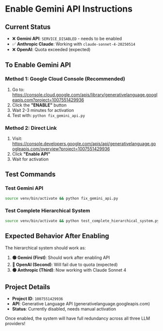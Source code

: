 # Enable Gemini API Instructions

## Current Status
- ❌ **Gemini API**: `SERVICE_DISABLED` - needs to be enabled
- ✅ **Anthropic Claude**: Working with `claude-sonnet-4-20250514`
- ❌ **OpenAI**: Quota exceeded (expected)

## To Enable Gemini API

### Method 1: Google Cloud Console (Recommended)
1. Go to: https://console.cloud.google.com/apis/library/generativelanguage.googleapis.com?project=1007551429936
2. Click the **"ENABLE"** button
3. Wait 2-3 minutes for activation
4. Test with: `python fix_gemini_api.py`

### Method 2: Direct Link
1. Visit: https://console.developers.google.com/apis/api/generativelanguage.googleapis.com/overview?project=1007551429936
2. Click **"Enable API"**
3. Wait for activation

## Test Commands

### Test Gemini API
```bash
source venv/bin/activate && python fix_gemini_api.py
```

### Test Complete Hierarchical System  
```bash
source venv/bin/activate && python test_complete_hierarchical_system.py
```

## Expected Behavior After Enabling

The hierarchical system should work as:

1. **🟢 Gemini (First)**: Should work after enabling API
2. **🔄 OpenAI (Second)**: Will fail due to quota (expected)
3. **🟢 Anthropic (Third)**: Now working with Claude Sonnet 4

## Project Details
- **Project ID**: `1007551429936`
- **API**: Generative Language API (generativelanguage.googleapis.com)
- **Status**: Currently disabled, needs manual activation

Once enabled, the system will have full redundancy across all three LLM providers!
